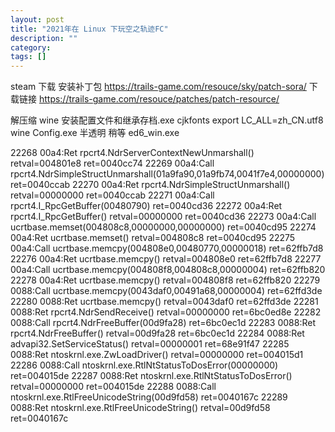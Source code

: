 ```yaml
---
layout: post
title: "2021年在 Linux 下玩空之轨迹FC"
description: ""
category: 
tags: []
---
```


steam 下载
安装补丁包
https://trails-game.com/resouce/sky/patch-sora/
下载链接 https://trails-game.com/resouce/patches/patch-resource/


解压缩
wine 安装配置文件和继承存档.exe
cjkfonts
export LC_ALL=zh_CN.utf8
wine Config.exe 半透明 稍等
ed6_win.exe



22268 00a4:Ret  rpcrt4.NdrServerContextNewUnmarshall() retval=004801e8 ret=0040cc74
22269 00a4:Call rpcrt4.NdrSimpleStructUnmarshall(01a9fa90,01a9fb74,0041f7e4,00000000) ret=0040ccab
22270 00a4:Ret  rpcrt4.NdrSimpleStructUnmarshall() retval=00000000 ret=0040ccab
22271 00a4:Call rpcrt4.I_RpcGetBuffer(00480790) ret=0040cd36
22272 00a4:Ret  rpcrt4.I_RpcGetBuffer() retval=00000000 ret=0040cd36
22273 00a4:Call ucrtbase.memset(004808c8,00000000,00000000) ret=0040cd95
22274 00a4:Ret  ucrtbase.memset() retval=004808c8 ret=0040cd95
22275 00a4:Call ucrtbase.memcpy(004808e0,00480770,00000018) ret=62ffb7d8
22276 00a4:Ret  ucrtbase.memcpy() retval=004808e0 ret=62ffb7d8
22277 00a4:Call ucrtbase.memcpy(004808f8,004808c8,00000004) ret=62ffb820
22278 00a4:Ret  ucrtbase.memcpy() retval=004808f8 ret=62ffb820
22279 0088:Call ucrtbase.memcpy(0043daf0,00491a68,00000004) ret=62ffd3de
22280 0088:Ret  ucrtbase.memcpy() retval=0043daf0 ret=62ffd3de
22281 0088:Ret  rpcrt4.NdrSendReceive() retval=00000000 ret=6bc0ed8e
22282 0088:Call rpcrt4.NdrFreeBuffer(00d9fa28) ret=6bc0ec1d
22283 0088:Ret  rpcrt4.NdrFreeBuffer() retval=00d9fa28 ret=6bc0ec1d
22284 0088:Ret  advapi32.SetServiceStatus() retval=00000001 ret=68e91f47
22285 0088:Ret  ntoskrnl.exe.ZwLoadDriver() retval=00000000 ret=004015d1
22286 0088:Call ntoskrnl.exe.RtlNtStatusToDosError(00000000) ret=004015de
22287 0088:Ret  ntoskrnl.exe.RtlNtStatusToDosError() retval=00000000 ret=004015de
22288 0088:Call ntoskrnl.exe.RtlFreeUnicodeString(00d9fd58) ret=0040167c
22289 0088:Ret  ntoskrnl.exe.RtlFreeUnicodeString() retval=00d9fd58 ret=0040167c

